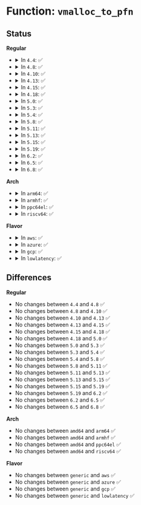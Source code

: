 # Function: <code>vmalloc_to_pfn</code>

## Status
<b>Regular</b>
<ul>
<li>
<details>
<summary>In <code>4.4</code>: ✅</summary>

```c
long unsigned int vmalloc_to_pfn(const void *vmalloc_addr);
```

**Collision:** Unique Global

**Inline:** No

**Transformation:** False

**Instances:**

```
In mm/vmalloc.c (ffffffff811cc680)
Location: mm/vmalloc.c:268
Inline: False
```
**Symbols:**

```
ffffffff811cc680-ffffffff811cc6a1: vmalloc_to_pfn (STB_GLOBAL)
```
</details>
</li>
<li>
<details>
<summary>In <code>4.8</code>: ✅</summary>

```c
long unsigned int vmalloc_to_pfn(const void *vmalloc_addr);
```

**Collision:** Unique Global

**Inline:** No

**Transformation:** False

**Instances:**

```
In mm/vmalloc.c (ffffffff811e96f0)
Location: mm/vmalloc.c:269
Inline: False
```
**Symbols:**

```
ffffffff811e96f0-ffffffff811e9711: vmalloc_to_pfn (STB_GLOBAL)
```
</details>
</li>
<li>
<details>
<summary>In <code>4.10</code>: ✅</summary>

```c
long unsigned int vmalloc_to_pfn(const void *vmalloc_addr);
```

**Collision:** Unique Global

**Inline:** No

**Transformation:** False

**Instances:**

```
In mm/vmalloc.c (ffffffff811faa40)
Location: mm/vmalloc.c:269
Inline: False
Direct callers:
  - arch/x86/hyperv/hv_init.c:hyperv_init
  - arch/x86/hyperv/hv_init.c:hyperv_init
```
**Symbols:**

```
ffffffff811faa40-ffffffff811faa5b: vmalloc_to_pfn (STB_GLOBAL)
```
</details>
</li>
<li>
<details>
<summary>In <code>4.13</code>: ✅</summary>

```c
long unsigned int vmalloc_to_pfn(const void *vmalloc_addr);
```

**Collision:** Unique Global

**Inline:** No

**Transformation:** False

**Instances:**

```
In mm/vmalloc.c (ffffffff81205850)
Location: mm/vmalloc.c:319
Inline: False
Direct callers:
  - arch/x86/entry/vdso/vma.c:vvar_fault
  - arch/x86/hyperv/hv_init.c:hyperv_init
  - arch/x86/hyperv/hv_init.c:hyperv_init
```
**Symbols:**

```
ffffffff81205850-ffffffff8120586b: vmalloc_to_pfn (STB_GLOBAL)
```
</details>
</li>
<li>
<details>
<summary>In <code>4.15</code>: ✅</summary>

```c
long unsigned int vmalloc_to_pfn(const void *vmalloc_addr);
```

**Collision:** Unique Global

**Inline:** No

**Transformation:** False

**Instances:**

```
In mm/vmalloc.c (ffffffff8121f8d0)
Location: mm/vmalloc.c:317
Inline: False
Direct callers:
  - arch/x86/entry/vdso/vma.c:vvar_fault
  - arch/x86/hyperv/hv_init.c:hyperv_init
  - arch/x86/hyperv/hv_init.c:hyperv_init
```
**Symbols:**

```
ffffffff8121f8d0-ffffffff8121f8eb: vmalloc_to_pfn (STB_GLOBAL)
```
</details>
</li>
<li>
<details>
<summary>In <code>4.18</code>: ✅</summary>

```c
long unsigned int vmalloc_to_pfn(const void *vmalloc_addr);
```

**Collision:** Unique Global

**Inline:** No

**Transformation:** False

**Instances:**

```
In mm/vmalloc.c (ffffffff81241010)
Location: mm/vmalloc.c:317
Inline: False
Direct callers:
  - arch/x86/entry/vdso/vma.c:vvar_fault
  - arch/x86/hyperv/hv_init.c:hv_cpu_init
  - arch/x86/hyperv/hv_init.c:hyperv_init
  - arch/x86/hyperv/hv_init.c:hyperv_init
```
**Symbols:**

```
ffffffff81241010-ffffffff8124102b: vmalloc_to_pfn (STB_GLOBAL)
```
</details>
</li>
<li>
<details>
<summary>In <code>5.0</code>: ✅</summary>

```c
long unsigned int vmalloc_to_pfn(const void *vmalloc_addr);
```

**Collision:** Unique Global

**Inline:** No

**Transformation:** False

**Instances:**

```
In mm/vmalloc.c (ffffffff81254d20)
Location: mm/vmalloc.c:317
Inline: False
Direct callers:
  - arch/x86/entry/vdso/vma.c:vvar_fault
  - arch/x86/hyperv/hv_init.c:hv_cpu_init
  - arch/x86/hyperv/hv_init.c:hyperv_init
  - arch/x86/hyperv/hv_init.c:hyperv_init
```
**Symbols:**

```
ffffffff81254d20-ffffffff81254d3b: vmalloc_to_pfn (STB_GLOBAL)
```
</details>
</li>
<li>
<details>
<summary>In <code>5.3</code>: ✅</summary>

```c
long unsigned int vmalloc_to_pfn(const void *vmalloc_addr);
```

**Collision:** Unique Global

**Inline:** No

**Transformation:** False

**Instances:**

```
In mm/vmalloc.c (ffffffff812670d0)
Location: mm/vmalloc.c:320
Inline: False
Direct callers:
  - arch/x86/entry/vdso/vma.c:vvar_fault
  - arch/x86/hyperv/hv_init.c:hv_cpu_init
  - arch/x86/hyperv/hv_init.c:hyperv_init
```
**Symbols:**

```
ffffffff812670d0-ffffffff812670eb: vmalloc_to_pfn (STB_GLOBAL)
```
</details>
</li>
<li>
<details>
<summary>In <code>5.4</code>: ✅</summary>

```c
long unsigned int vmalloc_to_pfn(const void *vmalloc_addr);
```

**Collision:** Unique Global

**Inline:** No

**Transformation:** False

**Instances:**

```
In mm/vmalloc.c (ffffffff812759d0)
Location: mm/vmalloc.c:320
Inline: False
Direct callers:
  - arch/x86/hyperv/hv_init.c:hv_cpu_init
  - arch/x86/hyperv/hv_init.c:hyperv_init
```
**Symbols:**

```
ffffffff812759d0-ffffffff812759eb: vmalloc_to_pfn (STB_GLOBAL)
```
</details>
</li>
<li>
<details>
<summary>In <code>5.8</code>: ✅</summary>

```c
long unsigned int vmalloc_to_pfn(const void *vmalloc_addr);
```

**Collision:** Unique Global

**Inline:** No

**Transformation:** False

**Instances:**

```
In mm/vmalloc.c (ffffffff812a73e0)
Location: mm/vmalloc.c:401
Inline: False
Direct callers:
  - arch/x86/hyperv/hv_init.c:hv_resume
  - arch/x86/hyperv/hv_init.c:hv_cpu_init
  - arch/x86/hyperv/hv_init.c:hyperv_init
  - drivers/xen/xenbus/xenbus_client.c:xenbus_grant_ring
```
**Symbols:**

```
ffffffff812a73e0-ffffffff812a73fb: vmalloc_to_pfn (STB_GLOBAL)
```
</details>
</li>
<li>
<details>
<summary>In <code>5.11</code>: ✅</summary>

```c
long unsigned int vmalloc_to_pfn(const void *vmalloc_addr);
```

**Collision:** Unique Global

**Inline:** No

**Transformation:** False

**Instances:**

```
In mm/vmalloc.c (ffffffff812b2660)
Location: mm/vmalloc.c:400
Inline: False
Direct callers:
  - arch/x86/hyperv/hv_init.c:hv_resume
  - arch/x86/hyperv/hv_init.c:hv_cpu_init
  - arch/x86/hyperv/hv_init.c:hyperv_init
  - drivers/xen/xenbus/xenbus_client.c:xenbus_grant_ring
```
**Symbols:**

```
ffffffff812b2660-ffffffff812b267b: vmalloc_to_pfn (STB_GLOBAL)
```
</details>
</li>
<li>
<details>
<summary>In <code>5.13</code>: ✅</summary>

```c
long unsigned int vmalloc_to_pfn(const void *vmalloc_addr);
```

**Collision:** Unique Global

**Inline:** No

**Transformation:** False

**Instances:**

```
In mm/vmalloc.c (ffffffff812b8e80)
Location: mm/vmalloc.c:677
Inline: False
Direct callers:
  - arch/x86/hyperv/hv_init.c:hv_resume
  - arch/x86/hyperv/hv_init.c:hv_cpu_init
  - arch/x86/hyperv/hv_init.c:hyperv_init
  - drivers/xen/xenbus/xenbus_client.c:xenbus_grant_ring
```
**Symbols:**

```
ffffffff812b8e80-ffffffff812b8e9b: vmalloc_to_pfn (STB_GLOBAL)
```
</details>
</li>
<li>
<details>
<summary>In <code>5.15</code>: ✅</summary>

```c
long unsigned int vmalloc_to_pfn(const void *vmalloc_addr);
```

**Collision:** Unique Global

**Inline:** No

**Transformation:** False

**Instances:**

```
In mm/vmalloc.c (ffffffff812fb420)
Location: mm/vmalloc.c:705
Inline: False
Direct callers:
  - arch/x86/hyperv/hv_init.c:hv_resume
  - arch/x86/hyperv/hv_init.c:hv_cpu_init
  - arch/x86/hyperv/hv_init.c:hyperv_init
  - drivers/xen/xenbus/xenbus_client.c:xenbus_grant_ring
```
**Symbols:**

```
ffffffff812fb420-ffffffff812fb43b: vmalloc_to_pfn (STB_GLOBAL)
```
</details>
</li>
<li>
<details>
<summary>In <code>5.19</code>: ✅</summary>

```c
long unsigned int vmalloc_to_pfn(const void *vmalloc_addr);
```

**Collision:** Unique Global

**Inline:** No

**Transformation:** False

**Instances:**

```
In mm/vmalloc.c (ffffffff81362910)
Location: mm/vmalloc.c:706
Inline: False
Direct callers:
  - arch/x86/hyperv/hv_init.c:hv_resume
  - arch/x86/hyperv/hv_init.c:hv_cpu_init
  - arch/x86/hyperv/hv_init.c:hyperv_init
  - arch/x86/hyperv/ivm.c:hv_map_memory
  - arch/x86/kernel/ldt.c:map_ldt_struct
  - drivers/xen/xenbus/xenbus_client.c:xenbus_setup_ring
  - drivers/iommu/dma-iommu.c:iommu_dma_mmap
```
**Symbols:**

```
ffffffff81362910-ffffffff81362931: vmalloc_to_pfn (STB_GLOBAL)
```
</details>
</li>
<li>
<details>
<summary>In <code>6.2</code>: ✅</summary>

```c
long unsigned int vmalloc_to_pfn(const void *vmalloc_addr);
```

**Collision:** Unique Global

**Inline:** No

**Transformation:** False

**Instances:**

```
In mm/vmalloc.c (ffffffff813de2c0)
Location: mm/vmalloc.c:725
Inline: False
Direct callers:
  - arch/x86/hyperv/hv_init.c:hv_resume
  - arch/x86/hyperv/hv_init.c:hv_cpu_init
  - arch/x86/hyperv/hv_init.c:hyperv_init
  - arch/x86/hyperv/ivm.c:hv_map_memory
  - arch/x86/kernel/ldt.c:map_ldt_struct
  - drivers/xen/xenbus/xenbus_client.c:xenbus_setup_ring
  - drivers/iommu/dma-iommu.c:iommu_dma_mmap
```
**Symbols:**

```
ffffffff813de2c0-ffffffff813de2e1: vmalloc_to_pfn (STB_GLOBAL)
```
</details>
</li>
<li>
<details>
<summary>In <code>6.5</code>: ✅</summary>

```c
long unsigned int vmalloc_to_pfn(const void *vmalloc_addr);
```

**Collision:** Unique Global

**Inline:** No

**Transformation:** False

**Instances:**

```
In mm/vmalloc.c (ffffffff81412b30)
Location: mm/vmalloc.c:718
Inline: False
Direct callers:
  - arch/x86/hyperv/hv_init.c:hv_resume
  - arch/x86/hyperv/hv_init.c:hv_cpu_init
  - arch/x86/hyperv/hv_init.c:hyperv_init
  - arch/x86/kernel/ldt.c:map_ldt_struct
  - arch/x86/kernel/sev.c:__set_pages_state
  - drivers/xen/xenbus/xenbus_client.c:xenbus_setup_ring
  - drivers/iommu/dma-iommu.c:iommu_dma_mmap
```
**Symbols:**

```
ffffffff81412b30-ffffffff81412b51: vmalloc_to_pfn (STB_GLOBAL)
```
</details>
</li>
<li>
<details>
<summary>In <code>6.8</code>: ✅</summary>

```c
long unsigned int vmalloc_to_pfn(const void *vmalloc_addr);
```

**Collision:** Unique Global

**Inline:** No

**Transformation:** False

**Instances:**

```
In mm/vmalloc.c (ffffffff8143f5a0)
Location: mm/vmalloc.c:718
Inline: False
Direct callers:
  - arch/x86/hyperv/hv_init.c:hv_resume
  - arch/x86/hyperv/hv_init.c:hv_cpu_init
  - arch/x86/hyperv/hv_init.c:hyperv_init
  - arch/x86/kernel/ldt.c:map_ldt_struct
  - arch/x86/kernel/sev.c:__set_pages_state
  - drivers/xen/xenbus/xenbus_client.c:xenbus_setup_ring
  - drivers/iommu/dma-iommu.c:iommu_dma_mmap
```
**Symbols:**

```
ffffffff8143f5a0-ffffffff8143f5c1: vmalloc_to_pfn (STB_GLOBAL)
```
</details>
</li>
</ul>
<b>Arch</b>
<ul>
<li>
<details>
<summary>In <code>arm64</code>: ✅</summary>

```c
long unsigned int vmalloc_to_pfn(const void *vmalloc_addr);
```

**Collision:** Unique Global

**Inline:** No

**Transformation:** False

**Instances:**

```
In mm/vmalloc.c (ffff80001030bdb8)
Location: mm/vmalloc.c:320
Inline: False
Direct callers:
  - drivers/iommu/dma-iommu.c:iommu_dma_mmap
```
**Symbols:**

```
ffff80001030bdb8-ffff80001030bdf4: vmalloc_to_pfn (STB_GLOBAL)
```
</details>
</li>
<li>
<details>
<summary>In <code>armhf</code>: ✅</summary>

```c
long unsigned int vmalloc_to_pfn(const void *vmalloc_addr);
```

**Collision:** Unique Global

**Inline:** No

**Transformation:** False

**Instances:**

```
In mm/vmalloc.c (c0527dc0)
Location: mm/vmalloc.c:320
Inline: False
```
**Symbols:**

```
c0527dc0-c0527e08: vmalloc_to_pfn (STB_GLOBAL)
```
</details>
</li>
<li>
<details>
<summary>In <code>ppc64el</code>: ✅</summary>

```c
long unsigned int vmalloc_to_pfn(const void *vmalloc_addr);
```

**Collision:** Unique Global

**Inline:** No

**Transformation:** False

**Instances:**

```
In mm/vmalloc.c (c0000000003dbd30)
Location: mm/vmalloc.c:320
Inline: False
Direct callers:
  - arch/powerpc/mm/pgtable.c:vmalloc_to_phys
  - arch/powerpc/platforms/powernv/opal.c:opal_vmalloc_to_sg_list
  - arch/powerpc/platforms/powernv/opal.c:opal_vmalloc_to_sg_list
```
**Symbols:**

```
c0000000003dbd30-c0000000003dbd74: vmalloc_to_pfn (STB_GLOBAL)
```
</details>
</li>
<li>
<details>
<summary>In <code>riscv64</code>: ✅</summary>

```c
long unsigned int vmalloc_to_pfn(const void *vmalloc_addr);
```

**Collision:** Unique Global

**Inline:** No

**Transformation:** False

**Instances:**

```
In mm/vmalloc.c (ffffffe000215266)
Location: mm/vmalloc.c:320
Inline: False
```
**Symbols:**

```
ffffffe000215266-ffffffe00021529a: vmalloc_to_pfn (STB_GLOBAL)
```
</details>
</li>
</ul>
<b>Flavor</b>
<ul>
<li>
<details>
<summary>In <code>aws</code>: ✅</summary>

```c
long unsigned int vmalloc_to_pfn(const void *vmalloc_addr);
```

**Collision:** Unique Global

**Inline:** No

**Transformation:** False

**Instances:**

```
In mm/vmalloc.c (ffffffff8126e020)
Location: mm/vmalloc.c:320
Inline: False
Direct callers:
  - arch/x86/hyperv/hv_init.c:hv_cpu_init
  - arch/x86/hyperv/hv_init.c:hyperv_init
```
**Symbols:**

```
ffffffff8126e020-ffffffff8126e03b: vmalloc_to_pfn (STB_GLOBAL)
```
</details>
</li>
<li>
<details>
<summary>In <code>azure</code>: ✅</summary>

```c
long unsigned int vmalloc_to_pfn(const void *vmalloc_addr);
```

**Collision:** Unique Global

**Inline:** No

**Transformation:** False

**Instances:**

```
In mm/vmalloc.c (ffffffff8125ffd0)
Location: mm/vmalloc.c:320
Inline: False
Direct callers:
  - arch/x86/hyperv/hv_init.c:hv_cpu_init
  - arch/x86/hyperv/hv_init.c:hyperv_init
```
**Symbols:**

```
ffffffff8125ffd0-ffffffff8125ffeb: vmalloc_to_pfn (STB_GLOBAL)
```
</details>
</li>
<li>
<details>
<summary>In <code>gcp</code>: ✅</summary>

```c
long unsigned int vmalloc_to_pfn(const void *vmalloc_addr);
```

**Collision:** Unique Global

**Inline:** No

**Transformation:** False

**Instances:**

```
In mm/vmalloc.c (ffffffff8126bdc0)
Location: mm/vmalloc.c:320
Inline: False
Direct callers:
  - arch/x86/hyperv/hv_init.c:hv_cpu_init
  - arch/x86/hyperv/hv_init.c:hyperv_init
```
**Symbols:**

```
ffffffff8126bdc0-ffffffff8126bddb: vmalloc_to_pfn (STB_GLOBAL)
```
</details>
</li>
<li>
<details>
<summary>In <code>lowlatency</code>: ✅</summary>

```c
long unsigned int vmalloc_to_pfn(const void *vmalloc_addr);
```

**Collision:** Unique Global

**Inline:** No

**Transformation:** False

**Instances:**

```
In mm/vmalloc.c (ffffffff8127b7d0)
Location: mm/vmalloc.c:320
Inline: False
Direct callers:
  - arch/x86/hyperv/hv_init.c:hv_cpu_init
  - arch/x86/hyperv/hv_init.c:hyperv_init
```
**Symbols:**

```
ffffffff8127b7d0-ffffffff8127b7eb: vmalloc_to_pfn (STB_GLOBAL)
```
</details>
</li>
</ul>

## Differences
<b>Regular</b>
<ul>
<li>
No changes between <code>4.4</code> and <code>4.8</code> ✅
</li>
<li>
No changes between <code>4.8</code> and <code>4.10</code> ✅
</li>
<li>
No changes between <code>4.10</code> and <code>4.13</code> ✅
</li>
<li>
No changes between <code>4.13</code> and <code>4.15</code> ✅
</li>
<li>
No changes between <code>4.15</code> and <code>4.18</code> ✅
</li>
<li>
No changes between <code>4.18</code> and <code>5.0</code> ✅
</li>
<li>
No changes between <code>5.0</code> and <code>5.3</code> ✅
</li>
<li>
No changes between <code>5.3</code> and <code>5.4</code> ✅
</li>
<li>
No changes between <code>5.4</code> and <code>5.8</code> ✅
</li>
<li>
No changes between <code>5.8</code> and <code>5.11</code> ✅
</li>
<li>
No changes between <code>5.11</code> and <code>5.13</code> ✅
</li>
<li>
No changes between <code>5.13</code> and <code>5.15</code> ✅
</li>
<li>
No changes between <code>5.15</code> and <code>5.19</code> ✅
</li>
<li>
No changes between <code>5.19</code> and <code>6.2</code> ✅
</li>
<li>
No changes between <code>6.2</code> and <code>6.5</code> ✅
</li>
<li>
No changes between <code>6.5</code> and <code>6.8</code> ✅
</li>
</ul>
<b>Arch</b>
<ul>
<li>
No changes between <code>amd64</code> and <code>arm64</code> ✅
</li>
<li>
No changes between <code>amd64</code> and <code>armhf</code> ✅
</li>
<li>
No changes between <code>amd64</code> and <code>ppc64el</code> ✅
</li>
<li>
No changes between <code>amd64</code> and <code>riscv64</code> ✅
</li>
</ul>
<b>Flavor</b>
<ul>
<li>
No changes between <code>generic</code> and <code>aws</code> ✅
</li>
<li>
No changes between <code>generic</code> and <code>azure</code> ✅
</li>
<li>
No changes between <code>generic</code> and <code>gcp</code> ✅
</li>
<li>
No changes between <code>generic</code> and <code>lowlatency</code> ✅
</li>
</ul>
